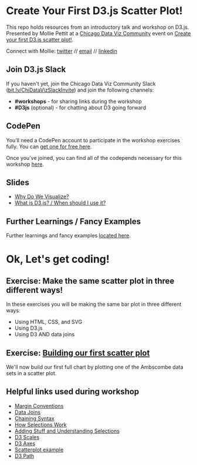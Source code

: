 # Create Your First D3.js Scatter Plot!

This repo holds resources from an introductory talk and workshop on D3.js. Presented by Mollie Pettit at a [Chicago Data Viz Community](https://www.meetup.com/Chicago-Data-Viz-Community/) event on [Create your first D3.js scatter plot!](https://www.meetup.com/Chicago-Data-Viz-Community/events/255637315/).

Connect with Mollie: [twitter](https://twitter.com/MollzMP) // [email](mailto:molliempettit@gmail.com) // [linkedin](https://www.linkedin.com/in/molliempettit/)

## Join D3.js Slack
If you haven't yet, join the Chicago Data Viz Community Slack ([bit.ly/ChiDataVizSlackInvite](https://join.slack.com/t/chicagodataviz/shared_invite/enQtNDY0ODMzNDU0OTE5LTgyYjYwNDA1ZjA1MTZhZjk5MGRjOGY4OTU2YWVmYmQ1MDMwMTJmYTQ5NzRlZTRkYWI3ZGUxODJhYTZkYzhjNTA)) and join the following channels:

- **#workshops** - for sharing links during the workshop
- **#D3js** (optional) - for chatting about D3 going forward

## CodePen
You’ll need a CodePen account to participate in the workshop exercises fully. You can [get one for free here](http://codepen.io/). 

Once you've joined, you can find all of the codepends necessary for this workshop [here](https://codepen.io/collection/XwdbBJ/).

## Slides

- [Why Do We Visualize?](https://github.com/molliemarie/SharedSlides/blob/master/WhyWeVisualize.pdf)
- [What is D3.js? / When should I use it?](https://github.com/molliemarie/SharedSlides/blob/master/whatIsD3.pdf)

## Further Learnings / Fancy Examples
Further learnings and fancy examples [located here](../d3examples.md).

# Ok, Let's get coding!

## Exercise: Make the same scatter plot in three different ways!

In these exercises you will be making the same bar plot in three different ways: 

- Using HTML, CSS, and SVG
- Using D3.js
- Using D3 AND data joins

## Exercise: [Building our first scatter plot](../anscombe.md)

We'll now build our first full chart by plotting one of the Ambscombe data sets in a scatter plot.

## Helpful links used during workshop
 * [Margin Conventions](https://bl.ocks.org/mbostock/3019563)
 * [Data Joins](https://bost.ocks.org/mike/join/)
 * [Chaining Syntax](http://alignedleft.com/tutorials/d3/chaining-methods)
 * [How Selections Work](https://bost.ocks.org/mike/selection/)
 * [Adding Stuff and Understanding Selections](http://www.jeromecukier.net/blog/2011/08/09/d3-adding-stuff-and-oh-understanding-selections/)
 * [D3 Scales](http://alignedleft.com/tutorials/d3/scales)
 * [D3 Axes](http://alignedleft.com/tutorials/d3/axes)
 * [Scatterplot example](https://bl.ocks.org/mbostock/3887118)
 * [D3 Path](https://www.dashingd3js.com/svg-paths-and-d3js)
